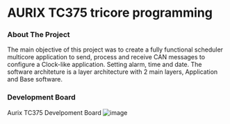 # AURIX TC375 tricore programming

### About The Project
The main objective of this project was to create a fully functional scheduler multicore application to send, process and receive CAN messages to configure a Clock-like application. Setting alarm, time and date. The software architeture is a layer architecture with 2 main layers, Application and Base software.


### Development Board
Aurix TC375 Develpoment Board
![image](https://github.com/user-attachments/assets/ff2e53cc-7b4b-4f61-b959-80cc7f2896b7)

